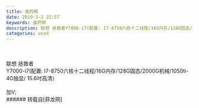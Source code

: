 ```yaml
---
title: 谁药啊
date: 2019-3-2 22:57
keywords: 谁药啊
description: 联想 拯救者Y7000-i7(配置: I7-8750六核十二线程/16G内存/128G固态/2000G机械/1050ti-4G独显/ 15.6吋高清）加V;
categories: used
---
```

<td class="t_f" id="postmessage_3145786">

<br/>
<br/>
联想 拯救者<br/>
Y7000-i7(配置: I7-8750六核十二线程/16G内存/128G固态/2000G机械/1050ti-4G独显/ 15.6吋高清）<br/>
<br/>
加V;<br/>
</td>
###### 转载自[菲龙网]